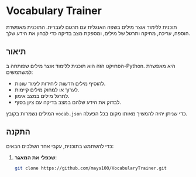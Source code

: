 # Vocabulary Trainer

תוכנית ללימוד אוצר מילים בשפה האנגלית עם תרגום לעברית. התוכנית מאפשרת הוספה, עריכה, מחיקה ותרגול של מילים, ומספקת מצב בדיקה כדי לבחון את הידע שלך.

## תיאור
הפרויקט הזה הוא תוכנית ללימוד אוצר מילים שפותחה ב-Python. היא מאפשרת למשתמשים:
- להוסיף מילים חדשות ליחידות לימוד שונות.
- לערוך או למחוק מילים קיימות.
- לתרגל מילים במצב אימון.
- לבדוק את הידע שלהם במצב בדיקה עם ציון בסוף.

המילים נשמרות בקובץ `vocab.json` כדי שניתן יהיה להמשיך מאותו מקום בכל הפעלה.

## התקנה
כדי להשתמש בתוכנית, עקבי אחר השלבים הבאים:

1. **שכפלי את המאגר**:
   ```bash
   git clone https://github.com/mays100/VocabularyTrainer.git
